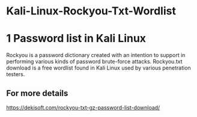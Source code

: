 # Kali-Linux-Rockyou-Txt-Wordlist
# 1 Password list in Kali Linux

  Rockyou is a password dictionary created with an intention to support in performing various kinds of password brute-force attacks. 
  Rockyou.txt download is a free wordlist found in Kali Linux used by various penetration testers.
  
  ## For more details
  https://dekisoft.com/rockyou-txt-gz-password-list-download/
